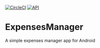 [![CircleCI](https://circleci.com/gh/RegoNoShi/ExpensesManager/tree/master.svg?style=shield)](https://circleci.com/gh/RegoNoShi/ExpensesManager/tree/master)
[![API](https://img.shields.io/badge/API-21%2B-brightgreen.svg?style=flat)](https://android-arsenal.com/api?level=21)

# ExpensesManager
A simple expenses manager app for Android
